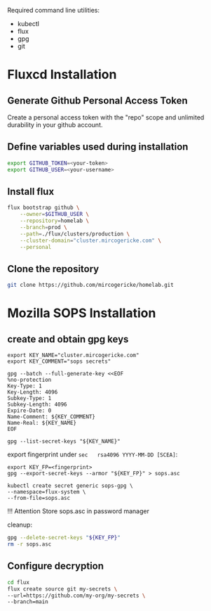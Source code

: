 Required command line utilities:
- kubectl
- flux
- gpg
- git


# Fluxcd Installation

## Generate Github Personal Access Token

Create a personal access token with the "repo" scope and unlimited durability in your github account.

## Define variables used during installation

```bash
export GITHUB_TOKEN=<your-token>
export GITHUB_USER=<your-username>
```

## Install flux

```bash
flux bootstrap github \
	--owner=$GITHUB_USER \
	--repository=homelab \
	--branch=prod \
	--path=./flux/clusters/production \
	--cluster-domain="cluster.mircogericke.com" \
	--personal
```

## Clone the repository

```bash
git clone https://github.com/mircogericke/homelab.git
```

# Mozilla SOPS Installation

## create and obtain gpg keys

```
export KEY_NAME="cluster.mircogericke.com"
export KEY_COMMENT="sops secrets"

gpg --batch --full-generate-key <<EOF
%no-protection
Key-Type: 1
Key-Length: 4096
Subkey-Type: 1
Subkey-Length: 4096
Expire-Date: 0
Name-Comment: ${KEY_COMMENT}
Name-Real: ${KEY_NAME}
EOF

gpg --list-secret-keys "${KEY_NAME}"
```


export fingerprint under `sec   rsa4096 YYYY-MM-DD [SCEA]`:
```
export KEY_FP=<fingerprint>
gpg --export-secret-keys --armor "${KEY_FP}" > sops.asc

kubectl create secret generic sops-gpg \
--namespace=flux-system \
--from-file=sops.asc
```

!!! Attention
	Store sops.asc in password manager

cleanup:
```bash
gpg --delete-secret-keys "${KEY_FP}"
rm -r sops.asc
```

## Configure decryption

```bash
cd flux
flux create source git my-secrets \
--url=https://github.com/my-org/my-secrets \
--branch=main
```